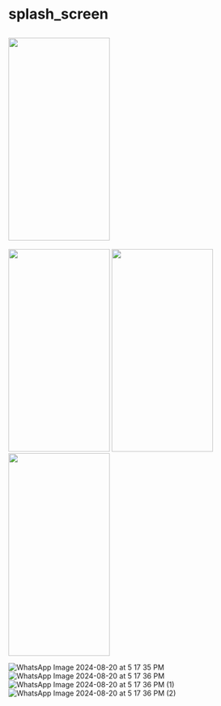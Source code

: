 # splash_screen

## <img src = "https://github.com/user-attachments/assets/d489e1be-8b50-4665-916a-7516c19d41b5" width=200 height=400>
<img src = "https://github.com/user-attachments/assets/3557a698-b21b-460b-957b-17689d64e86a" width=200 height=400>
<img src = "https://github.com/user-attachments/assets/30936493-c823-4144-ab74-29d74d20b2de" width=200 height=400>
<img src = "https://github.com/user-attachments/assets/8c10d5b2-70f9-42ae-bffe-43d859a18f22" width=200 height=400>



![WhatsApp Image 2024-08-20 at 5 17 35 PM](https://github.com/user-attachments/assets/d489e1be-8b50-4665-916a-7516c19d41b5)
![WhatsApp Image 2024-08-20 at 5 17 36 PM](https://github.com/user-attachments/assets/3557a698-b21b-460b-957b-17689d64e86a)
![WhatsApp Image 2024-08-20 at 5 17 36 PM (1)](https://github.com/user-attachments/assets/30936493-c823-4144-ab74-29d74d20b2de)
![WhatsApp Image 2024-08-20 at 5 17 36 PM (2)](https://github.com/user-attachments/assets/8c10d5b2-70f9-42ae-bffe-43d859a18f22)
